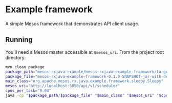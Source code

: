 # Example framework

A simple Mesos framework that demonstrates API client usage.

## Running

You'll need a Mesos master accessible at `$mesos_uri`. From the
project root directory:

```bash
mvn clean package
package_path="mesos-rxjava-example/mesos-rxjava-example-framework/target"
package_file="mesos-rxjava-example-framework-0.1.0-SNAPSHOT-jar-with-dependencies.jar"
main_class="org.apache.mesos.rx.java.example.framework.sleepy.Sleepy"
mesos_uri="http://localhost:5050/api/v1/scheduler"
cpus_per_task="0.04"
java -cp "$package_path/$package_file" "$main_class" "$mesos_uri" "$cpus_per_task"
```
